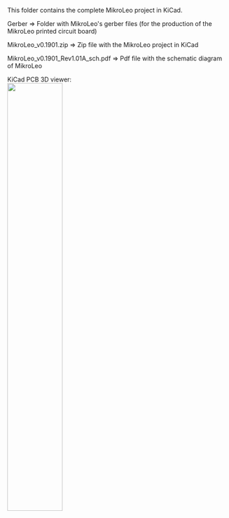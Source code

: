 This folder contains the complete MikroLeo project in KiCad.

Gerber => Folder with MikroLeo's gerber files (for the production of the MikroLeo printed circuit board)  

MikroLeo_v0.1901.zip => Zip file with the MikroLeo project in KiCad  

MikroLeo_v0.1901_Rev1.01A_sch.pdf => Pdf file with the schematic diagram of MikroLeo  

KiCad PCB 3D viewer:  
<img src="https://user-images.githubusercontent.com/60040866/198862796-f8fc12f7-1724-44ad-a874-a6609a7e8c6e.png" width="50%" height="50%"> 

